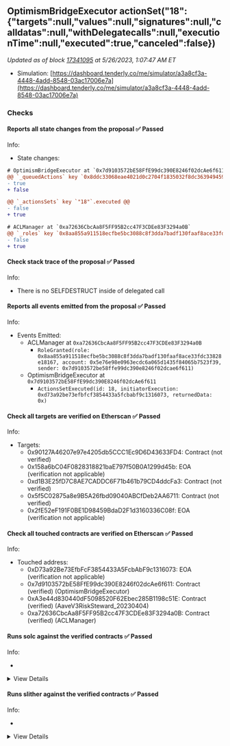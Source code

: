 ## OptimismBridgeExecutor actionSet("18": {"targets":null,"values":null,"signatures":null,"calldatas":null,"withDelegatecalls":null,"executionTime":null,"executed":true,"canceled":false})

_Updated as of block [17341095](https://etherscan.io/block/17341095) at 5/26/2023, 1:07:47 AM ET_

- Simulation: [https://dashboard.tenderly.co/me/simulator/a3a8cf3a-4448-4add-8548-03ac17006e7a](https://dashboard.tenderly.co/me/simulator/a3a8cf3a-4448-4add-8548-03ac17006e7a)

### Checks

#### Reports all state changes from the proposal ✅ Passed

Info:

- State changes:

```diff
# OptimismBridgeExecutor at `0x7d9103572bE58FfE99dc390E8246f02dcAe6f611`
@@ `_queuedActions` key `0x8ddc33068eae4021d0c2704f1835032f8dc3639494590d6d1fba3c49dece4030` @@
- true
+ false

@@ `_actionsSets` key `"18"`.executed @@
- false
+ true

```

```diff
# ACLManager at `0xa72636CbcAa8F5FF95B2cc47F3CDEe83F3294a0B`
@@ `_roles` key `0x8aa855a911518ecfbe5bc3088c8f3dda7badf130faaf8ace33fdc33828e18167`.members.0x5e76e98e0963ecdc6a065d1435f84065b7523f39 @@
- false
+ true

```

#### Check stack trace of the proposal ✅ Passed

Info:

- There is no SELFDESTRUCT inside of delegated call

#### Reports all events emitted from the proposal ✅ Passed

Info:

- Events Emitted:
  - ACLManager at `0xa72636CbcAa8F5FF95B2cc47F3CDEe83F3294a0B`
    - `RoleGranted(role: 0x8aa855a911518ecfbe5bc3088c8f3dda7badf130faaf8ace33fdc33828e18167, account: 0x5e76e98e0963ecdc6a065d1435f84065b7523f39, sender: 0x7d9103572be58ffe99dc390e8246f02dcae6f611)`
  - OptimismBridgeExecutor at `0x7d9103572bE58FfE99dc390E8246f02dcAe6f611`
    - `ActionsSetExecuted(id: 18, initiatorExecution: 0xd73a92be73efbfcf3854433a5fcbabf9c1316073, returnedData: 0x)`

#### Check all targets are verified on Etherscan ✅ Passed

Info:

- Targets:
  - 0x90127A46207e97e4205db5CCC1Ec9D6D43633FD4: Contract (not verified)
  - 0x158a6bC04F0828318821baE797f50B0A1299d45b: EOA (verification not applicable)
  - 0xd1B3E25fD7C8AE7CADDC6F71b461b79CD4ddcFa3: Contract (not verified)
  - 0x5f5C02875a8e9B5A26fbd09040ABCfDeb2AA6711: Contract (not verified)
  - 0x2fE52eF191F0BE1D98459BdaD2F1d3160336C08f: EOA (verification not applicable)

#### Check all touched contracts are verified on Etherscan ✅ Passed

Info:

- Touched address:
  - 0xD73a92Be73EfbFcF3854433A5FcbAbF9c1316073: EOA (verification not applicable)
  - 0x7d9103572bE58FfE99dc390E8246f02dcAe6f611: Contract (verified) (OptimismBridgeExecutor)
  - 0xA3e44d830440dF5098520F62Ebec285B1198c51E: Contract (verified) (AaveV3RiskSteward_20230404)
  - 0xa72636CbcAa8F5FF95B2cc47F3CDEe83F3294a0B: Contract (verified) (ACLManager)

#### Runs solc against the verified contracts ✅ Passed

Info:

-

<details>
<summary>View Details</summary>
<details>
<summary>View warnings for OptimismBridgeExecutor at `0x7d9103572bE58FfE99dc390E8246f02dcAe6f611`</summary>

```
INFO:CryticCompile:Source code not available, try to fetch the bytecode only
```

</details>

<details>
<summary>View warnings for AaveV3RiskSteward_20230404 at `0xA3e44d830440dF5098520F62Ebec285B1198c51E`</summary>

```
INFO:CryticCompile:Source code not available, try to fetch the bytecode only
```

</details>

<details>
<summary>View warnings for ACLManager at `0xa72636CbcAa8F5FF95B2cc47F3CDEe83F3294a0B`</summary>

```
INFO:CryticCompile:Source code not available, try to fetch the bytecode only
```

</details>

</details>

#### Runs slither against the verified contracts ✅ Passed

Info:

-

<details>
<summary>View Details</summary>

<details>
<summary>Slither report for OptimismBridgeExecutor at `0x7d9103572bE58FfE99dc390E8246f02dcAe6f611`</summary>

```
Source code not available, try to fetch the bytecode only
Traceback (most recent call last):
  File "/home/runner/.local/lib/python3.10/site-packages/slither/__main__.py", line 837, in main_impl
    ) = process_all(filename, args, detector_classes, printer_classes)
  File "/home/runner/.local/lib/python3.10/site-packages/slither/__main__.py", line 101, in process_all
    ) = process_single(compilation, args, detector_classes, printer_classes)
  File "/home/runner/.local/lib/python3.10/site-packages/slither/__main__.py", line 79, in process_single
    slither = Slither(target, ast_format=ast, **vars(args))
  File "/home/runner/.local/lib/python3.10/site-packages/slither/slither.py", line 114, in __init__
    parser.parse_top_level_from_loaded_json(ast, path)
  File "/home/runner/.local/lib/python3.10/site-packages/slither/solc_parsing/slither_compilation_unit_solc.py", line 205, in parse_top_level_from_loaded_json
    if data_loaded[self.get_key()] == "root":
KeyError: 'name'
ERROR:root:Error in 0x7d9103572bE58FfE99dc390E8246f02dcAe6f611
ERROR:root:Traceback (most recent call last):
  File "/home/runner/.local/lib/python3.10/site-packages/slither/__main__.py", line 837, in main_impl
    ) = process_all(filename, args, detector_classes, printer_classes)
  File "/home/runner/.local/lib/python3.10/site-packages/slither/__main__.py", line 101, in process_all
    ) = process_single(compilation, args, detector_classes, printer_classes)
  File "/home/runner/.local/lib/python3.10/site-packages/slither/__main__.py", line 79, in process_single
    slither = Slither(target, ast_format=ast, **vars(args))
  File "/home/runner/.local/lib/python3.10/site-packages/slither/slither.py", line 114, in __init__
    parser.parse_top_level_from_loaded_json(ast, path)
  File "/home/runner/.local/lib/python3.10/site-packages/slither/solc_parsing/slither_compilation_unit_solc.py", line 205, in parse_top_level_from_loaded_json
    if data_loaded[self.get_key()] == "root":
KeyError: 'name'

```

</details>

<details>
<summary>Slither report for AaveV3RiskSteward_20230404 at `0xA3e44d830440dF5098520F62Ebec285B1198c51E`</summary>

```
Source code not available, try to fetch the bytecode only
Traceback (most recent call last):
  File "/home/runner/.local/lib/python3.10/site-packages/slither/__main__.py", line 837, in main_impl
    ) = process_all(filename, args, detector_classes, printer_classes)
  File "/home/runner/.local/lib/python3.10/site-packages/slither/__main__.py", line 101, in process_all
    ) = process_single(compilation, args, detector_classes, printer_classes)
  File "/home/runner/.local/lib/python3.10/site-packages/slither/__main__.py", line 79, in process_single
    slither = Slither(target, ast_format=ast, **vars(args))
  File "/home/runner/.local/lib/python3.10/site-packages/slither/slither.py", line 114, in __init__
    parser.parse_top_level_from_loaded_json(ast, path)
  File "/home/runner/.local/lib/python3.10/site-packages/slither/solc_parsing/slither_compilation_unit_solc.py", line 205, in parse_top_level_from_loaded_json
    if data_loaded[self.get_key()] == "root":
KeyError: 'name'
ERROR:root:Error in 0xA3e44d830440dF5098520F62Ebec285B1198c51E
ERROR:root:Traceback (most recent call last):
  File "/home/runner/.local/lib/python3.10/site-packages/slither/__main__.py", line 837, in main_impl
    ) = process_all(filename, args, detector_classes, printer_classes)
  File "/home/runner/.local/lib/python3.10/site-packages/slither/__main__.py", line 101, in process_all
    ) = process_single(compilation, args, detector_classes, printer_classes)
  File "/home/runner/.local/lib/python3.10/site-packages/slither/__main__.py", line 79, in process_single
    slither = Slither(target, ast_format=ast, **vars(args))
  File "/home/runner/.local/lib/python3.10/site-packages/slither/slither.py", line 114, in __init__
    parser.parse_top_level_from_loaded_json(ast, path)
  File "/home/runner/.local/lib/python3.10/site-packages/slither/solc_parsing/slither_compilation_unit_solc.py", line 205, in parse_top_level_from_loaded_json
    if data_loaded[self.get_key()] == "root":
KeyError: 'name'

```

</details>

<details>
<summary>Slither report for ACLManager at `0xa72636CbcAa8F5FF95B2cc47F3CDEe83F3294a0B`</summary>

```
Source code not available, try to fetch the bytecode only
Traceback (most recent call last):
  File "/home/runner/.local/lib/python3.10/site-packages/slither/__main__.py", line 837, in main_impl
    ) = process_all(filename, args, detector_classes, printer_classes)
  File "/home/runner/.local/lib/python3.10/site-packages/slither/__main__.py", line 101, in process_all
    ) = process_single(compilation, args, detector_classes, printer_classes)
  File "/home/runner/.local/lib/python3.10/site-packages/slither/__main__.py", line 79, in process_single
    slither = Slither(target, ast_format=ast, **vars(args))
  File "/home/runner/.local/lib/python3.10/site-packages/slither/slither.py", line 114, in __init__
    parser.parse_top_level_from_loaded_json(ast, path)
  File "/home/runner/.local/lib/python3.10/site-packages/slither/solc_parsing/slither_compilation_unit_solc.py", line 205, in parse_top_level_from_loaded_json
    if data_loaded[self.get_key()] == "root":
KeyError: 'name'
ERROR:root:Error in 0xa72636CbcAa8F5FF95B2cc47F3CDEe83F3294a0B
ERROR:root:Traceback (most recent call last):
  File "/home/runner/.local/lib/python3.10/site-packages/slither/__main__.py", line 837, in main_impl
    ) = process_all(filename, args, detector_classes, printer_classes)
  File "/home/runner/.local/lib/python3.10/site-packages/slither/__main__.py", line 101, in process_all
    ) = process_single(compilation, args, detector_classes, printer_classes)
  File "/home/runner/.local/lib/python3.10/site-packages/slither/__main__.py", line 79, in process_single
    slither = Slither(target, ast_format=ast, **vars(args))
  File "/home/runner/.local/lib/python3.10/site-packages/slither/slither.py", line 114, in __init__
    parser.parse_top_level_from_loaded_json(ast, path)
  File "/home/runner/.local/lib/python3.10/site-packages/slither/solc_parsing/slither_compilation_unit_solc.py", line 205, in parse_top_level_from_loaded_json
    if data_loaded[self.get_key()] == "root":
KeyError: 'name'

```

</details>

</details>
